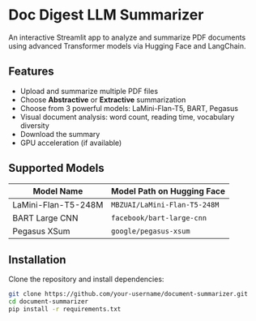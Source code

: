 # Doc Digest LLM Summarizer

An interactive Streamlit app to analyze and summarize PDF documents using advanced Transformer models via Hugging Face and LangChain.

##  Features

-  Upload and summarize multiple PDF files
-  Choose **Abstractive** or **Extractive** summarization
-  Choose from 3 powerful models: LaMini-Flan-T5, BART, Pegasus
-  Visual document analysis: word count, reading time, vocabulary diversity
-  Download the summary
-  GPU acceleration (if available)

##  Supported Models

| Model Name              | Model Path on Hugging Face      |
|-------------------------|----------------------------------|
| LaMini-Flan-T5-248M     | `MBZUAI/LaMini-Flan-T5-248M`     |
| BART Large CNN          | `facebook/bart-large-cnn`        |
| Pegasus XSum            | `google/pegasus-xsum`            |

##  Installation

Clone the repository and install dependencies:

```bash
git clone https://github.com/your-username/document-summarizer.git
cd document-summarizer
pip install -r requirements.txt
